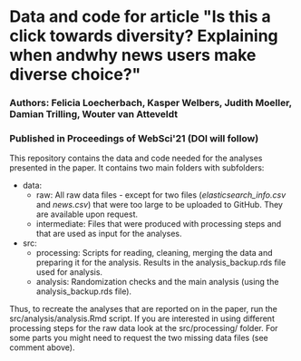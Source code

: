 # Data and code for article "Is this a click towards diversity? Explaining when andwhy news users make diverse choice?"
### Authors: Felicia Loecherbach, Kasper Welbers, Judith Moeller, Damian Trilling, Wouter van Atteveldt
### Published in Proceedings of WebSci'21 (DOI will follow)

This repository contains the data and code needed for the analyses presented in the paper. It contains two main folders with subfolders: 
- data:
  - raw: All raw data files - except for two files (*elasticsearch_info.csv* and *news.csv*) that were too large to be uploaded to GitHub. They are available upon request.
  - intermediate: Files that were produced with processing steps and that are used as input for the analyses. 
- src: 
  - processing: Scripts for reading, cleaning, merging the data and preparing it for the analysis. Results in the analysis_backup.rds file used for analysis. 
  - analysis: Randomization checks and the main analysis (using the analysis_backup.rds file). 

Thus, to recreate the analyses that are reported on in the paper, run the src/analysis/analysis.Rmd script. 
If you are interested in using different processing steps for the raw data look at the src/processing/ folder. For some parts you might need to request the two missing data files (see comment above). 

